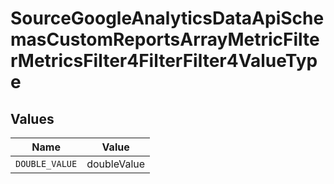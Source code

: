 # SourceGoogleAnalyticsDataApiSchemasCustomReportsArrayMetricFilterMetricsFilter4FilterFilter4ValueType


## Values

| Name           | Value          |
| -------------- | -------------- |
| `DOUBLE_VALUE` | doubleValue    |